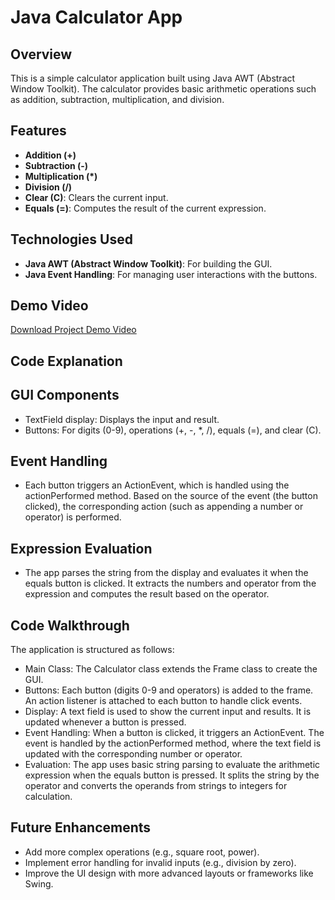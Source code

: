 # Java Calculator App

## Overview
This is a simple calculator application built using Java AWT (Abstract Window Toolkit). The calculator provides basic arithmetic operations such as addition, subtraction, multiplication, and division.

## Features
- **Addition (+)**
- **Subtraction (-)**
- **Multiplication (*)**
- **Division (/)**
- **Clear (C)**: Clears the current input.
- **Equals (=)**: Computes the result of the current expression.

## Technologies Used
- **Java AWT (Abstract Window Toolkit)**: For building the GUI.
- **Java Event Handling**: For managing user interactions with the buttons.

## Demo Video
[Download Project Demo Video](Demo.mp4)

## Code Explanation
## GUI Components 
- TextField display: Displays the input and result.
- Buttons: For digits (0-9), operations (+, -, *, /), equals (=), and clear (C).

## Event Handling
- Each button triggers an ActionEvent, which is handled using the actionPerformed method. Based on the source of the event (the button clicked), the corresponding action (such as appending a number or operator) is performed.

## Expression Evaluation
- The app parses the string from the display and evaluates it when the equals button is clicked. It extracts the numbers and operator from the expression and computes the result based on the operator.

## Code Walkthrough
The application is structured as follows:

- Main Class: The Calculator class extends the Frame class to create the GUI.
- Buttons: Each button (digits 0-9 and operators) is added to the frame. An action listener is attached to each button to handle click events.
- Display: A text field is used to show the current input and results. It is updated whenever a button is pressed.
- Event Handling: When a button is clicked, it triggers an ActionEvent. The event is handled by the actionPerformed method, where the text field is updated with the corresponding number or operator.
- Evaluation: The app uses basic string parsing to evaluate the arithmetic expression when the equals button is pressed. It splits the string by the operator and converts the operands from strings to integers for calculation.
## Future Enhancements
- Add more complex operations (e.g., square root, power).
- Implement error handling for invalid inputs (e.g., division by zero).
- Improve the UI design with more advanced layouts or frameworks like Swing.
